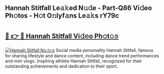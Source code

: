 ## Hannah Stitfall Le𝚊𝚔ed N𝚞𝚍e - Part-Q86 Vi𝚍eo Ph𝚘tos - H𝚘t O𝚗lyf𝚊ns Le𝚊𝚔s rY79c

# <h2><a href="http://hf4pzi.feru.top/?c=Hannah+Stitfall">🔗 👉 🔴 Hannah Stitfall Vi𝚍𝚎o Ph𝚘t𝚘𝚜</a></h2>

[![Hannah Stitfall Nu𝚍𝚎s](https://i.imgur.com/0TWrTi3.gif)](http://hf4pzi.feru.top/?c=Hannah+Stitfall)
Social media personality Hannah Stitfall, famous for sharing lifestyle and dance content, including dance trend performances and mini vlogs. Inspiring athlete Hannah Stitfall, recognized for their outstanding achievements and dedication to their sport. 
